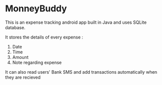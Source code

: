 # MonneyBuddy

This is an expense tracking android app built in Java and uses SQLite database. 

It stores the details of every expense : 
1) Date
2) Time
3) Amount
4) Note regarding expense

It can also read users' Bank SMS and add transactions automatically when they are recieved 
